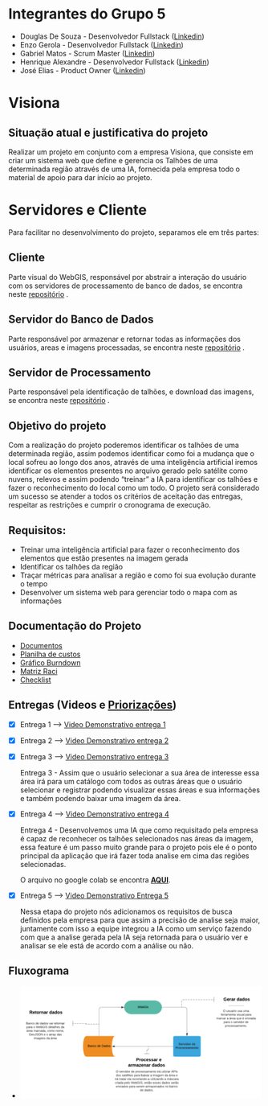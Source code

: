 # Integrantes do Grupo 5
-   Douglas De Souza - Desenvolvedor Fullstack ([Linkedin](https://www.linkedin.com/in/douglas-de-souza-gon%C3%A7alves-a296a214b/))
-   Enzo Gerola - Desenvolvedor Fullstack ([Linkedin](https://www.linkedin.com/in/enzo-gerola-7b4700139/))
-   Gabriel Matos - Scrum Master ([Linkedin](www.linkedin.com/in/gaamatoss))
-   Henrique Alexandre - Desenvolvedor Fullstack ([Linkedin](https://www.linkedin.com/in/henrique-souza-alexandre-30373016b/))
-   José Elias - Product Owner ([Linkedin](https://www.linkedin.com/in/josé-elias-o-b39190142/))

# Visiona

## Situação atual e justificativa do projeto

Realizar um projeto em conjunto com a empresa Visiona, que consiste em criar um sistema web que define e gerencia os Talhões de uma determinada região através de uma IA, fornecida pela empresa todo o material de apoio para dar início ao projeto.

# Servidores e Cliente

Para facilitar no desenvolvimento do projeto, separamos ele em três partes:

## Cliente

Parte visual do WebGIS, responsável por abstrair a interação do usuário com os servidores de processamento de banco de dados, se encontra neste
[repositório](https://gitlab.com/douglas.souzag/webgis-visiona) .

## Servidor do Banco de Dados

Parte responsável por armazenar e retornar todas as informações dos usuários, areas e imagens processadas, se encontra neste
[repositório](https://gitlab.com/douglas.souzag/bd-server-visiona) .

## Servidor de Processamento

Parte responsável pela identificação de talhões, e download das imagens, se encontra neste 
[repositório](https://gitlab.com/douglas.souzag/ia-server-visiona) .

## Objetivo do projeto
 	
Com a realização do projeto poderemos identificar os talhões de uma determinada região, assim podemos identificar como foi a mudança que o local sofreu ao longo dos anos, através de uma inteligência artificial iremos identificar os elementos presentes no arquivo gerado pelo satélite como nuvens, relevos e assim podendo “treinar” a IA para identificar os talhões e fazer o reconhecimento do local como um todo.
O projeto será considerado um sucesso se atender a todos os critérios de aceitação das entregas, respeitar as restrições e cumprir o cronograma de execução.

## Requisitos: 

-	Treinar uma inteligência artificial para fazer o reconhecimento dos elementos que estão presentes na imagem gerada
-	Identificar os talhões da região
-	Traçar métricas para analisar a região e como foi sua evolução durante o tempo
-	Desenvolver um sistema web para gerenciar todo o mapa com as informações

## Documentação do Projeto
-   [Documentos](https://drive.google.com/drive/folders/1jpylCukXZ-dXyeXKhveL1e4h_6h6Z0hI?usp=sharing)
-   [Planilha de custos](https://docs.google.com/spreadsheets/d/1K1LMhtv2zpvaMf7OXXQadKsYZsrr-DMd_8A0W-zwfvQ/edit?usp=sharing)
-   [Gráfico Burndown](https://docs.google.com/spreadsheets/d/1T-Um5j_i17QHgmUDWkdYQWlF-Beda6Tq5OJ0FkCOkxE/edit?usp=sharing)
-   [Matriz Raci](https://docs.google.com/spreadsheets/d/14LjCpRv72gBPqyzKASprroXeiO-9xncovccf3pB6K68/edit?usp=sharing)
-   [Checklist](https://drive.google.com/file/d/1Q0unTLsmw0O0yL8bstLIBgG-QSFGaqo6/view?usp=sharing)

## Entregas (Videos e [Priorizações](https://drive.google.com/file/d/1bWyWYEwtM5XWlK2GdvbMZuyKPnk8QsIH/view?usp=sharing))
- [x]  Entrega 1 --> [Video Demonstrativo entrega 1](https://drive.google.com/open?id=11v4xIfAYC_t8zkmm5uXnqkraF5Oosq1n)
- [x]  Entrega 2 --> [Video Demonstrativo entrega 2](https://drive.google.com/open?id=1qI51W90t1r8VAVSixZajOPehkBhtmiVV)
- [x]  Entrega 3 --> [Video Demonstrativo entrega 3](https://drive.google.com/file/d/1su1_JO-INZhCrKuTwO0xIuDHuL-4v2br/view?usp=sharing)

    Entrega 3 - Assim que o usuário selecionar a sua área de interesse essa área irá para um
catálogo com todos as outras áreas que o usuário selecionar e registrar podendo visualizar
essas áreas e sua informações e também podendo baixar uma imagem da área.

- [x]  Entrega 4 --> [Video Demonstrativo entrega 4](https://drive.google.com/file/d/1jmxoft1dSnrfpMGHpgdaniFxBGqBHaYb/view?usp=sharing)
    
    Entrega 4 - Desenvolvemos uma IA que como requisitado pela empresa é capaz de reconhecer os talhões selecionados nas áreas da imagem, essa feature é um passo muito grande para o projeto pois ele é o ponto principal da aplicação que irá fazer toda analise em cima das regiões selecionadas.
    
    O arquivo no google colab se encontra [**AQUI**](https://colab.research.google.com/drive/1S3tCy98YhN0T_iX4tkdnIJfvkIAtYxbV?usp=sharing).

- [x]  Entrega 5 --> [Video Demonstrativo Entrega 5](https://drive.google.com/drive/folders/1i5DTburScV7rxmNE8l2hBS-ri6yqtWz2?usp=sharing)

    Nessa etapa do projeto nós adicionamos os requisitos de busca definidos pela empresa
para que assim a precisão de analise seja maior, juntamente com isso a equipe integrou a IA
como um serviço fazendo com que a analise gerada pela IA seja retornada para o usuário ver e
analisar se ele está de acordo com a análise ou não.

## Fluxograma
- ![Fluxograma](./docs/Fluxograma.png)
